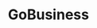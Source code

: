---
layout: homepage
title: GoBusiness
description: For Singapore Businesses
image: /images/
permalink: /
#notification: 
#notification: <strong>Attention:</strong> There may be intermittent disruptions for CorpPass users. We are working to resolve the issue and apologise for any inconvenience caused.
sections:
    - hero:
        title: Supporting Our Businesses
        subtitle: Overcoming Challenges, Emerging Stronger
        background: /images/hero-banner.jpg
        key_highlights:
        - title: Permissions and Manpower Declaration
          url: https://go.gov.sg/timelimitedexemption
          description: </br>For businesses operating/ resuming under Phases One and Two.</br></br>To check your exemption application/ business resumption status; and to submit your manpower details.<br></br>Click Here
        - title: General Exemption
          url: https://go.gov.sg/generalexemption
          description: </br></br>Application for your workplace to be allowed to continue operations during the phased resumption of business operations.</br></br></br></br></br>Click Here
#        - title: Application for Amendment
#          url: https://go.gov.sg/additionalinfo
#          description: </br>Amendment for submitted applications under General Exemption.</br></br></br>Click Here
#        - title: Application for Additional Manpower
#          url: https://go.gov.sg/additionalmanpower
#          description: </br>If you would like to request for additional manpower. (Only for businesses  that have received approval for exemption)</br></br>Click Here
        - title: Permitted Services
          url: /permittedlist/
          description: </br></br>List of permitted services allowed to resume operations under Phases One and Two.</br></br></br></br></br></br></br>Click Here
        - title: Safe Management Requirements
          url: /safemanagement/general/
          description: </br>List of measures to ensure safety at the workplace.</br></br></br></br></br></br>Click Here
#    - infobar:
#        title: Status of Application
#        subtitle: 
#        description: 
#        button: Check Status of General Exemption Application Here
#        url: https://go.gov.sg/exemptionstatus
#    - infopic:
#        title: Permitted Services
#        subtitle: 
#        description: List of permitted services allowed to resume operations under Phases One and Two.
#        button: Find Out More
#        url: /permittedlist/
#        image: /images/open.jpg
#        alt: Permitted Services
    - infobar:
        title: Time-Limited Exemption
        subtitle: 
        description: Application for your workplace to be allowed to have temporary operations.<br/>Your application will only take effect on the following day after your submission.<br/>You are allowed to submit applications only twice every week (each week starting from Sunday 12:00am to Saturday 11:59pm)
        button: Click Here to Apply
        url: https://go.gov.sg/exemptionstatus
    - infobar:
        title: Application for Amendment
        subtitle: 
        description: Amendment for submitted applications under General Exemption.
        button: Click Here to Apply
        url: https://go.gov.sg/additionalinfo
    - infobar:
        title: Application for Additional Manpower
        subtitle: 
        description: If you would like to request for additional manpower. (Only for businesses  that have received approval for exemption)
        button: Click Here to Apply
        url: https://go.gov.sg/additionalmanpower
#    - infopic:
#        title: Safe Management Requirements
#        subtitle: 
#        description: List of measures to ensure safety at the workplace.
#        button: Find Out More
#        url: /safemanagement/general/
#        image: /images/safetywork.jpg
#        alt: Safe Management Practices
    - infopic:
        title: Support Schemes for Businesses
        subtitle: 
        description: List of assistance that Government is providing.
        button: Find Out More
        url: /supportschemes/general
        image: /images/helpinghands.jpg
        alt: Support Schemes for Businesses
    - infopic:
        title: News & Advisories
        subtitle: 
        description: Get updated on the latest News and Advisories related to COVID-19.
        button: Find Out More
        url: https://go.gov.sg/newsandadvisories
        image: /images/businesphoto.jpg
        alt: News & Advisories
    - infopic:
        title: Chat for Biz
        subtitle: 
        description: Chat with our virtual assistant on questions related to COVID-19 outbreak. 
        button: Chat Now
        url: https://go.gov.sg/bizchatbot
        image: /images/chatbot1.jpg
        alt: Chat for Biz
    
#    - infopic:
#        title: Support Schemes for Businesses
#        subtitle: 
#        description: List of support schemesthat Government is providing.
#        button: Find Out More
#        url: /advisories/supportschemes/
#        image: /images/helpinghands.jpg
#        alt: Government Assistance
#    - infopic:
#        title: GuideLlines & Advisories
#        subtitle: 
#        description: Get updated on the latest GuideLlines and Advisories related to COVID-19.
#        button: Find Out More
#        url: /advisories/guidelinesforbusiness/
#        image: /images/businesphoto.jpg
#        alt: GuideLlines & Advisories
    
#    - infopic:
#        title: The Unity, Resilience & Solidarity Budgets
#        subtitle: 
#        description: To support businesses in the Supplementary Budget 2020.
#        button: Find Out More
#        url: /govassist/budget2020
#        image: /images/budget2020.jpg
#        alt: The Unity, Resilience & Solidarity Budgets
   
    
---